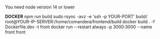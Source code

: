 You need node version 14 or lower

__DOCKER__
npm run build
sudo rsync -avz -e 'ssh -p YOUR-PORT' build/ root@YOUR-IP-SERVER:/home/comandera/frontend/build
docker build . -f Dockerfile.dev -t front
docker run --restart always -p 3000:3000 --name front front